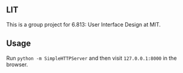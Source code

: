 LIT
---

This is a group project for 6.813: User Interface Design at MIT.

Usage
-----

Run `python -m SimpleHTTPServer` and then visit `127.0.0.1:8000` in the browser.
